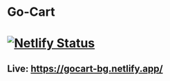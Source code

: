 # Go-Cart
# [![Netlify Status](https://api.netlify.com/api/v1/badges/8be1ec02-22ea-46f5-a935-afaf83021f50/deploy-status)](https://app.netlify.com/sites/gocart-bg/deploys)
## Live: https://gocart-bg.netlify.app/
